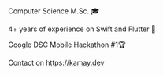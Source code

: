 

Computer Science M.Sc. 🎓

4+ years of experience on Swift and Flutter 📱

Google DSC Mobile Hackathon #1🏆

Contact on https://kamay.dev
